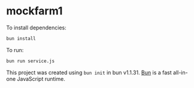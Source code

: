 # mockfarm1

To install dependencies:

```bash
bun install
```

To run:

```bash
bun run service.js
```

This project was created using `bun init` in bun v1.1.31. [Bun](https://bun.sh) is a fast all-in-one JavaScript runtime.
